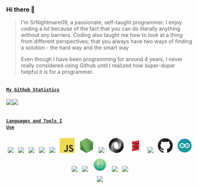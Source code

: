 ### Hi there 👋

>I'm SrNightmare09, a passionate, self-taught programmer. I enjoy coding a lot because of the fact that you can do literally anything without any barriers. Coding also taught me how to look at a thing from different perspectives; that you always have two ways of finding a solution - the hard way and the smart way
>
>Even though I have been programming for around 4 years, I never really considered using Github until I realized how super-duper helpful it is for a programmer.

<!--Github stats-->

##
#### <code><u>My Github Statistics </u></code> 
<img src = "https://metrics.lecoq.io/SrNightmare09?template=classic&base.activity=0&base.community=0&base.metadata=0&config.timezone=Asia%2FCalcutta" height = "190px"><img src = "https://github-readme-stats.vercel.app/api?username=SrNightmare09&show_icons=true&theme=gotham&bg_color=0D1117&border_color=0D1117" height = "190px">

<!--Languages adn tools-->
##
#### <code><u>Languages and Tools I Use</u></code>

<p align="center">
<!--Languages-->
 
<img src="https://media.discordapp.net/attachments/703521316057383013/846300489595617320/a.png?width=497&height=497" height="40" style="vertical-align:down; margin:4px">
<img src="https://media.discordapp.net/attachments/703521316057383013/846300699800895549/a_1.png?width=497&height=497" height="40" style="vertical-align:down; margin:4px">
<img src="https://media.discordapp.net/attachments/703521316057383013/846303341578420234/a_4.png?width=497&height=497" height="40" style="vertical-align:down; margin:4px">
<img src="https://media.discordapp.net/attachments/703521316057383013/846300995202187284/a_2.png?width=497&height=497" height="40" style="vertical-align:down; margin:4px">
<img src="https://media.discordapp.net/attachments/703521316057383013/846301246230364210/a_3.png?width=497&height=497" height="40" style="vertical-align:down; margin:4px">
<img src="https://raw.githubusercontent.com/github/explore/80688e429a7d4ef2fca1e82350fe8e3517d3494d/topics/javascript/javascript.png" height="40" style="vertical-align:top; margin:4px">
<img src="https://raw.githubusercontent.com/github/explore/80688e429a7d4ef2fca1e82350fe8e3517d3494d/topics/nodejs/nodejs.png" height="40" style="vertical-align:top; margin:4px">
<img src="https://media.discordapp.net/attachments/703521316057383013/846301727833849887/58480979cef1014c0b5e4901.png?width=368&height=497" height="40" style="vertical-align:down; margin:4px">
<img src="https://raw.githubusercontent.com/github/explore/80688e429a7d4ef2fca1e82350fe8e3517d3494d/topics/json/json.png" height="40" style="vertical-align:down; margin:4px">
<img src="https://raw.githubusercontent.com/github/explore/80688e429a7d4ef2fca1e82350fe8e3517d3494d/topics/scala/scala.png" height="40" style="vertical-align:down; margin:4px">
 
<!--Tools-->

<img src="https://media.discordapp.net/attachments/703521316057383013/846304286831804446/a_6.png?width=497&height=497" height="40" style="vertical-align:down; margin:4px">
<img src="https://raw.githubusercontent.com/github/explore/89bdd9644f44d1b12180fd512b95574fe4c54617/topics/github-api/github-api.png" height="40" style="vertical-align:down; margin:4px">
<img src="https://raw.githubusercontent.com/github/explore/80688e429a7d4ef2fca1e82350fe8e3517d3494d/topics/arduino/arduino.png" height="40" style="vertical-align:down; margin:4px">
<img src="https://user-images.githubusercontent.com/674621/71187801-14e60a80-2280-11ea-94c9-e56576f76baf.png" height="40" style="vertical-align:down; margin:4px">
<img src="https://media.discordapp.net/attachments/703521316057383013/846707399690944552/a.png" height="40" style="vertical-align:down; margin:4px">
<img src="https://raw.githubusercontent.com/github/explore/80688e429a7d4ef2fca1e82350fe8e3517d3494d/topics/atom/atom.png" height="40" style="vertical-align:down; margin:4px">
<img src="https://hackr.io/tutorials/learn-sql/logo/logo-sql?ver=1610118638" height="40" style="vertical-align:down; margin:4px">
<img src="https://media.discordapp.net/attachments/703521316057383013/846712722253938698/a_1.png" height="40" style="vertical-align:down; margin:4px">
 <br />
<img src ="https://github-readme-stats.vercel.app/api/top-langs/?username=SrNightmare09&theme=gotham&bg_color=0D1117&border_color=0D1117" style="vertical-align:top; margin:4px" height="150">
</p>
